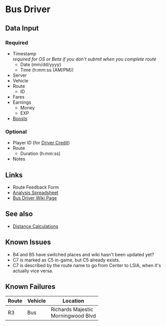 # Bus Driver

## Data Input

### Required

- Timestamp  
  _required for OS or Beta if you don't submit when you complete route_
  - Date (mm/dd/yyyy)
  - Time (h:mm:ss {AM/PM})
- Server
- Vehicle
- Route
  - ID
- Fares
- Earnings
  - Money
  - EXP
- [Boosts](../project/Common.md#Boosts)

### Optional

- Player ID (for [Driver Credit](../project/DriverCredit.md))
- Route
  - Duration (h:mm:ss)
- Notes

## Links

- Route Feedback Form
- [Analysis Spreadsheet](https://docs.google.com/spreadsheets/d/199g4c4sUfFJQlntjkWIemAOK03RhvMrR9X-2uc4Ruwg/edit?usp=sharing)
- [Bus Driver Wiki Page](https://dash.tycoon.community/wiki/index.php/Bus)

## See also

- [Distance Calculations](../project/Common.md#Distance-Calculations)

## Known Issues

- B4 and B5 have switched places and wiki hasn't been updated yet?
- C7 is marked as C5 in-game, but C5 already exists.
- C7 is described by the route name to go from Center to LSIA, when it's actually vice versa.

## Known Failures

| Route | Vehicle | Location                              |
| ----- | ------- | ------------------------------------- |
| R3    | Bus     | Richards Majestic<br>Morningwood Blvd |
